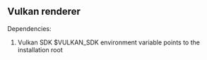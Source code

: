Vulkan renderer
--------------

Dependencies:
1. Vulkan SDK
$VULKAN_SDK environment variable points to the installation root
